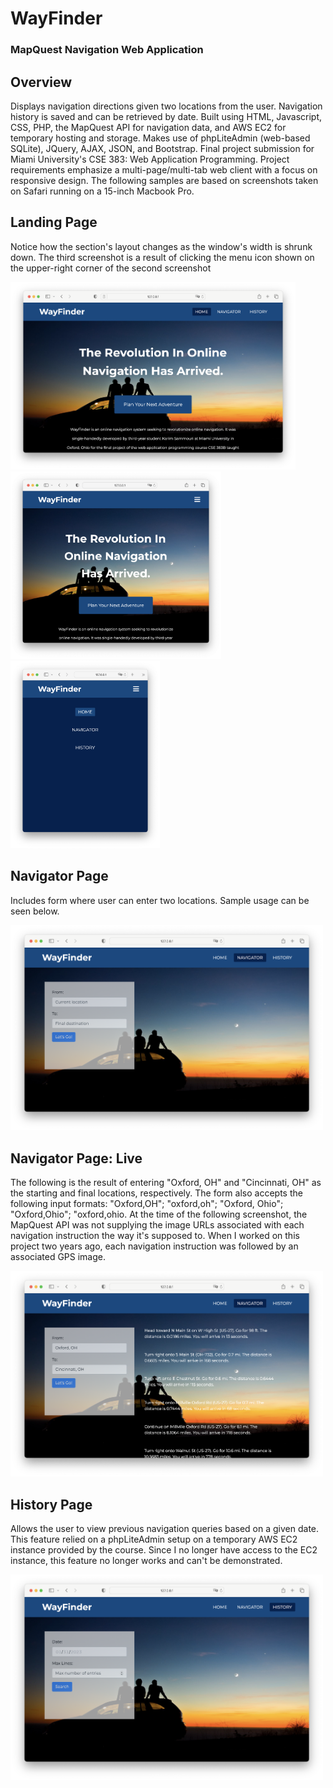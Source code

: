 <h1>WayFinder</h1>

<h3>MapQuest Navigation Web Application</h3>

<h2>Overview</h2>
<p>Displays navigation directions given two locations from the user. Navigation history is saved and can be retrieved by date. 
  Built using HTML, Javascript, CSS, PHP, the MapQuest API for navigation data, and AWS EC2 for temporary hosting and storage. 
  Makes use of phpLiteAdmin (web-based SQLite), JQuery, AJAX, JSON, and Bootstrap. Final project submission for Miami University's 
  CSE 383: Web Application Programming. Project requirements emphasize a multi-page/multi-tab web client with a focus on responsive 
  design. The following samples are based on screenshots taken on Safari running on a 15-inch Macbook Pro.
</p>

<h2>Landing Page</h2>
<p>Notice how the section's layout changes as the window's width is shrunk down. The third screenshot is a result of clicking the menu icon shown on the upper-right corner of the second screenshot</p>
<img height="300" src="https://github.com/karimsammouri/MU-CSE-383/blob/main/Final/Screenshots/Landing.png">
<img height="300" src="https://github.com/karimsammouri/MU-CSE-383/blob/main/Final/Screenshots/LandingShrunk.png">
<img height="300" src="https://github.com/karimsammouri/MU-CSE-383/blob/main/Final/Screenshots/LandingShrunkMenu.png">

<h2>Navigator Page</h2>
<p>Includes form where user can enter two locations. Sample usage can be seen below.</p>
<img width="500" src="https://github.com/karimsammouri/MU-CSE-383/blob/main/Final/Screenshots/Navigator.png">

<h2>Navigator Page: Live</h2>
<p>The following is the result of entering "Oxford, OH" and "Cincinnati, OH" as the starting and final locations, respectively. The form also accepts the following input formats: "Oxford,OH"; "oxford,oh"; "Oxford, Ohio"; "Oxford,Ohio"; "oxford,ohio. At the time 
of the following screenshot, the MapQuest API was not supplying the image URLs associated with each navigation instruction the way it's supposed to. When I worked on this project two years ago, each navigation instruction was followed by an associated GPS image. </p>
<img width="500" src="https://github.com/karimsammouri/MU-CSE-383/blob/main/Final/Screenshots/NavigatorLive.png">

<h2>History Page</h2>
<p>Allows the user to view previous navigation queries based on a given date. This feature relied on a phpLiteAdmin setup on a temporary 
AWS EC2 instance provided by the course. Since I no longer have access to the EC2 instance, this feature no longer works and can't be demonstrated.</p>
<img width="500" src="https://github.com/karimsammouri/MU-CSE-383/blob/main/Final/Screenshots/History.png">
